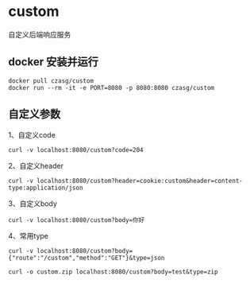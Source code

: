 # custom

自定义后端响应服务

## docker 安装并运行
```shell script
docker pull czasg/custom
docker run --rm -it -e PORT=8080 -p 8080:8080 czasg/custom
```

## 自定义参数
1、自定义code
```shell script
curl -v localhost:8080/custom?code=204
```

2、自定义header
```shell script
curl -v localhost:8080/custom?header=cookie:custom&header=content-type:application/json
```

3、自定义body
```shell script
curl -v localhost:8080/custom?body=你好
```

4、常用type
```shell script
curl -v localhost:8080/custom?body={"route":"/custom","method":"GET"}&type=json
```

```shell script
curl -o custom.zip localhost:8080/custom?body=test&type=zip
```
